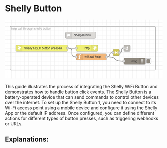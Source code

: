 # Shelly Button
![Shelly Button](shelly-button.png)

This guide illustrates the process of integrating the Shelly WiFi Button and demonstrates how to handle button click events. The Shelly Button is a battery-operated device that can send commands to control other devices over the internet. To set up the Shelly Button 1, you need to connect to its Wi-Fi access point using a mobile device and configure it using the Shelly App or the default IP address. Once configured, you can define different actions for different types of button presses, such as triggering webhooks or URLs.

## Explanations:
